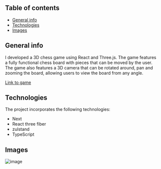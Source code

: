 ## Table of contents
* [General info](#general-info)
* [Technologies](#technologies)
* [Images](#images)

## General info
I developed a 3D chess game using React and Three.js. The game features a fully functional chess board with pieces that can be moved by the user. The game also features a 3D camera that can be rotated around, pan and zooming the board, allowing users to view the board from any angle.

[Link to game](https://3d-chess-tan.vercel.app/)
## Technologies
The project incorporates the following technologies:

* Next
* React three fiber
* zulstand
* TypeScript
  
## Images
![image](![image](https://github.com/user-attachments/assets/178c6fb5-a9ce-4401-8acf-30d4fdb748b8)
)




